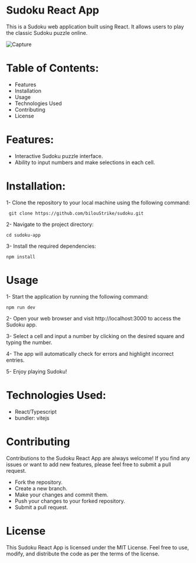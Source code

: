 # Sudoku React App

This is a Sudoku web application built using React. It allows users to play the classic Sudoku puzzle online.

![Capture](https://github.com/bilouStrike/sudoku-app/assets/12693924/857f922a-e5c8-4244-aad1-12dc23e1f8a4)

# Table of Contents:

- Features
- Installation
- Usage
- Technologies Used
- Contributing
- License

# Features:

- Interactive Sudoku puzzle interface.
- Ability to input numbers and make selections in each cell.

# Installation:

1- Clone the repository to your local machine using the following command:

```
 git clone https://github.com/bilouStrike/sudoku.git
```

2- Navigate to the project directory:

```
cd sudoku-app
```

3- Install the required dependencies:

```
npm install
```

# Usage

1- Start the application by running the following command:

```
npm run dev
```

2- Open your web browser and visit http://localhost:3000 to access the Sudoku app.

3- Select a cell and input a number by clicking on the desired square and typing the number.

4- The app will automatically check for errors and highlight incorrect entries.

5- Enjoy playing Sudoku!

# Technologies Used:

- React/Typescript
- bundler: vitejs

# Contributing

Contributions to the Sudoku React App are always welcome! If you find any issues or want to add new features, please feel free to submit a pull request.

- Fork the repository.
- Create a new branch.
- Make your changes and commit them.
- Push your changes to your forked repository.
- Submit a pull request.

# License

This Sudoku React App is licensed under the MIT License. Feel free to use, modify, and distribute the code as per the terms of the license.
